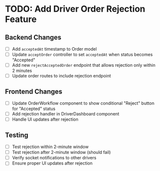 # TODO: Add Driver Order Rejection Feature

## Backend Changes
- [ ] Add `acceptedAt` timestamp to Order model
- [ ] Update `acceptOrder` controller to set `acceptedAt` when status becomes "Accepted"
- [ ] Add new `rejectAcceptedOrder` endpoint that allows rejection only within 2 minutes
- [ ] Update order routes to include rejection endpoint

## Frontend Changes
- [ ] Update OrderWorkflow component to show conditional "Reject" button for "Accepted" status
- [ ] Add rejection handler in DriverDashboard component
- [ ] Handle UI updates after rejection

## Testing
- [ ] Test rejection within 2-minute window
- [ ] Test rejection after 2-minute window (should fail)
- [ ] Verify socket notifications to other drivers
- [ ] Ensure proper UI updates after rejection
